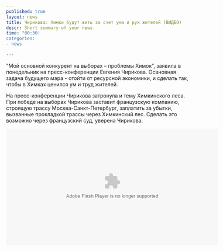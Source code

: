 ```yaml
---
published: true
layout: news
title: Чирикова: Химки будут жить за счет ума и рук жителей (ВИДЕО)
descr: Short summary of your news
time: "00:30!
categories:
- news

---
```


"Мой основной конкурент на выборах – проблемы Химок", заявила в понедельник на пресс-конференции Евгения Чирикова. Освновная задача будущего мэра - отойти от ресурсной экономики, и сделать так, чтобы в Химках ценился ум и труд жителей. 

На пресс-конференции Чирикова затронула и тему Химкинского леса. При победе на выборах Чирикова заставит французскую компанию, строящую трассу Москва-Санкт-Петербург, заплатить за убытки, вызванные прокладкой трассы через Химкинский лес. Сделать это возможно через французский суд, уверена Чирикова.

<object id="BridgeMovie1" width="580" height="320" codebase="http://download.macromedia.com/pub/shockwave/cabs/flash/swflash.cab#version=9,0,0,0" classid="clsid:D27CDB6E-AE6D-11cf-96B8-444553540000"><param value="http://www.mk.ru/js/jw_player.swf" name="movie"><param name="bgcolor" value="#ffffff" /><param value="high" name="quality"><param value="transparent" name="wmode">								<param value="screencolor=000000&file=http://tv.mk.ru/upload/video_mk/7f/a2/15/3842.flv&plugins=http://content.videoclick.ru/JWPlayerVideoClickPlugin.swf&JWPlayerVideoClickPlugin.pid=2599" name="flashvars"><param value="always" name="allowscriptaccess">								<param value="true" name="allowfullscreen"><embed name="BridgeMovie1" width="580" height="320" flashvars="screencolor=000000&file=http://tv.mk.ru/upload/video_mk/7f/a2/15/3842.flv&plugins=http://content.videoclick.ru/JWPlayerVideoClickPlugin.swf&JWPlayerVideoClickPlugin.pid=2599" wmode="transparent" menu="true" allowfullscreen="true" allowscriptaccess="always" type="application/x-shockwave-flash" src="http://www.mk.ru/js/jw_player.swf"></object>

